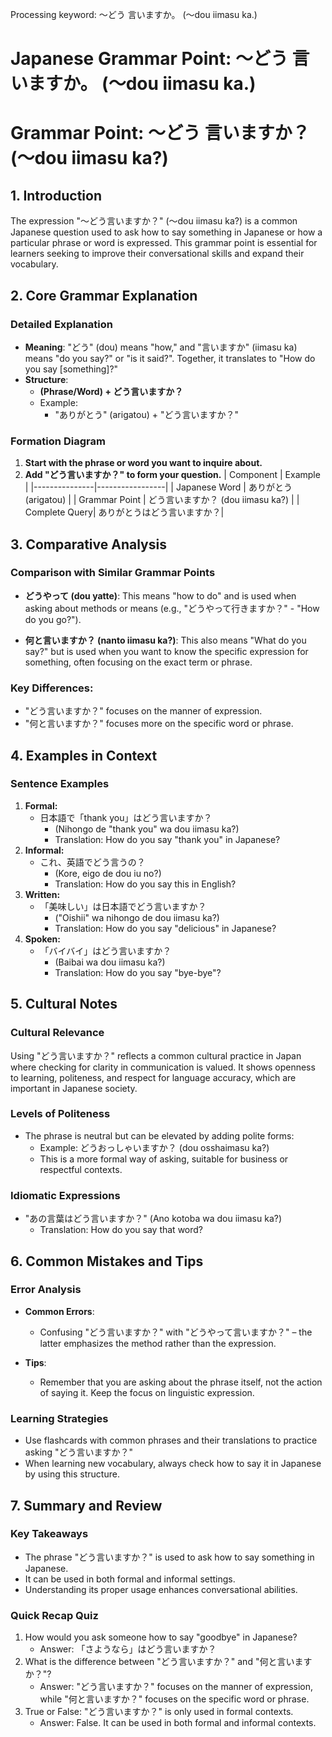 Processing keyword: ～どう 言いますか。 (〜dou iimasu ka.)
# Japanese Grammar Point: ～どう 言いますか。 (〜dou iimasu ka.)
# Grammar Point: ～どう 言いますか？ (〜dou iimasu ka?)
## 1. Introduction
The expression "～どう言いますか？" (〜dou iimasu ka?) is a common Japanese question used to ask how to say something in Japanese or how a particular phrase or word is expressed. This grammar point is essential for learners seeking to improve their conversational skills and expand their vocabulary.
## 2. Core Grammar Explanation
### Detailed Explanation
- **Meaning**: 
  "どう" (dou) means "how," and "言いますか" (iimasu ka) means "do you say?" or "is it said?". Together, it translates to "How do you say [something]?"
- **Structure**:
  - **(Phrase/Word) + どう言いますか？**
  - Example: 
    - "ありがとう" (arigatou) + "どう言いますか？"
### Formation Diagram
1. **Start with the phrase or word you want to inquire about.**
2. **Add "どう言いますか？" to form your question.**
| Component     |  Example        |
|---------------|-----------------|
| Japanese Word | ありがとう (arigatou) |
| Grammar Point | どう言いますか？ (dou iimasu ka?) |
| Complete Query| ありがとうはどう言いますか？|
## 3. Comparative Analysis
### Comparison with Similar Grammar Points
- **どうやって (dou yatte)**: This means "how to do" and is used when asking about methods or means (e.g., "どうやって行きますか？" - "How do you go?").
  
- **何と言いますか？ (nanto iimasu ka?)**: This also means "What do you say?" but is used when you want to know the specific expression for something, often focusing on the exact term or phrase.
### Key Differences:
- "どう言いますか？" focuses on the manner of expression.
- "何と言いますか？" focuses more on the specific word or phrase.
## 4. Examples in Context
### Sentence Examples
1. **Formal:**
   - 日本語で「thank you」はどう言いますか？
     - (Nihongo de "thank you" wa dou iimasu ka?)
     - Translation: How do you say "thank you" in Japanese?
2. **Informal:**
   - これ、英語でどう言うの？
     - (Kore, eigo de dou iu no?)
     - Translation: How do you say this in English?
3. **Written:**
   - 「美味しい」は日本語でどう言いますか？
     - ("Oishii" wa nihongo de dou iimasu ka?)
     - Translation: How do you say "delicious" in Japanese?
4. **Spoken:**
   - 「バイバイ」はどう言いますか？
     - (Baibai wa dou iimasu ka?)
     - Translation: How do you say "bye-bye"?
## 5. Cultural Notes
### Cultural Relevance
Using "どう言いますか？" reflects a common cultural practice in Japan where checking for clarity in communication is valued. It shows openness to learning, politeness, and respect for language accuracy, which are important in Japanese society.
### Levels of Politeness
- The phrase is neutral but can be elevated by adding polite forms:
  - Example: どうおっしゃいますか？ (dou osshaimasu ka?)
  - This is a more formal way of asking, suitable for business or respectful contexts.
### Idiomatic Expressions
- "あの言葉はどう言いますか？" (Ano kotoba wa dou iimasu ka?)
  - Translation: How do you say that word?
## 6. Common Mistakes and Tips
### Error Analysis
- **Common Errors**:
  - Confusing "どう言いますか？" with "どうやって言いますか？" – the latter emphasizes the method rather than the expression.
  
- **Tips**:
  - Remember that you are asking about the phrase itself, not the action of saying it. Keep the focus on linguistic expression.
### Learning Strategies
- Use flashcards with common phrases and their translations to practice asking "どう言いますか？"
- When learning new vocabulary, always check how to say it in Japanese by using this structure.
## 7. Summary and Review
### Key Takeaways
- The phrase "どう言いますか？" is used to ask how to say something in Japanese.
- It can be used in both formal and informal settings.
- Understanding its proper usage enhances conversational abilities.
### Quick Recap Quiz
1. How would you ask someone how to say "goodbye" in Japanese?
   - Answer: 「さようなら」はどう言いますか？
2. What is the difference between "どう言いますか？" and "何と言いますか？"?
   - Answer: "どう言いますか？" focuses on the manner of expression, while "何と言いますか？" focuses on the specific word or phrase.
3. True or False: "どう言いますか？" is only used in formal contexts.
   - Answer: False. It can be used in both formal and informal contexts.
